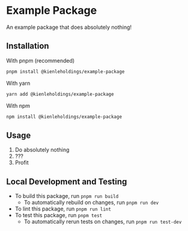 # Example Package

An example package that does absolutely nothing!

## Installation

With pnpm (recommended)

```bash
pnpm install @kienleholdings/example-package
```

With yarn

```bash
yarn add @kienleholdings/example-package
```

With npm

```bash
npm install @kienleholdings/example-package
```

## Usage

1. Do absolutely nothing
1. ???
1. Profit

## Local Development and Testing

- To build this package, run `pnpm run build`
  - To automatically rebuild on changes, run `pnpm run dev`
- To lint this package, run `pnpm run lint`
- To test this package, run `pnpm test`
  - To automatically rerun tests on changes, run `pnpm run test-dev`
